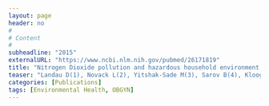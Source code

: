 ```yaml
---
layout: page
header: no
#
# Content
#
subheadline: "2015"
externalURL: "https://www.ncbi.nlm.nih.gov/pubmed/26171819"
title: "Nitrogen Dioxide pollution and hazardous household environment: what impacts more congenital malformations."
teaser: "Landau D(1), Novack L(2), Yitshak-Sade M(3), Sarov B(4), Kloog I(5), Hershkovitz R(6), Grotto I(7), Karakis I(8)."
categories: [Publications]
tags: [Environmental Health, OBGYN]
---
```

